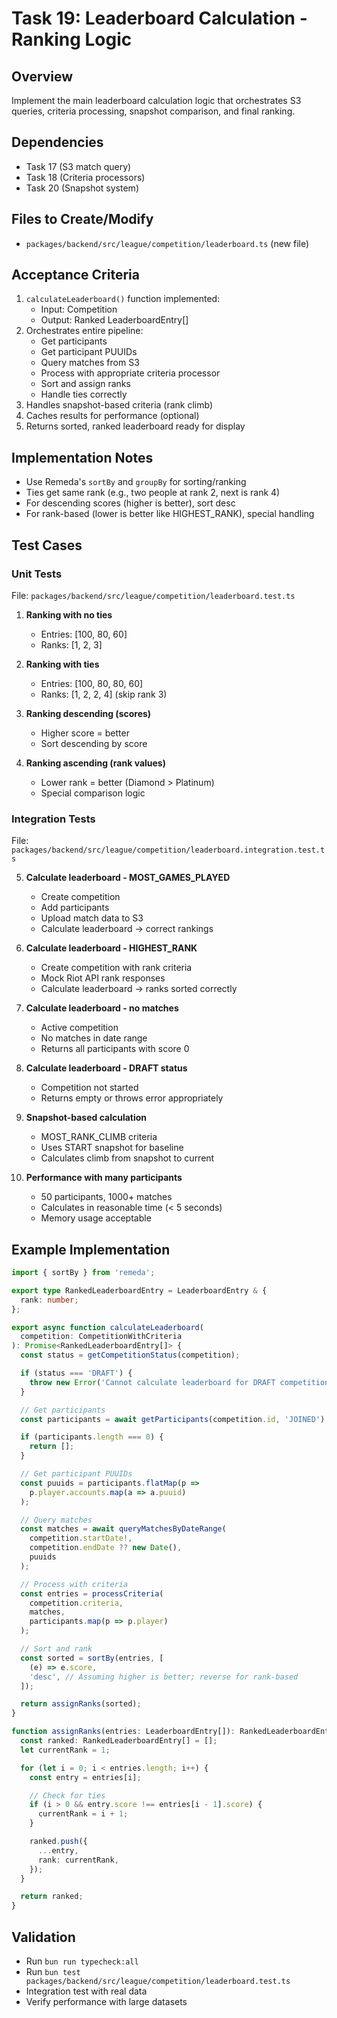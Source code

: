 # Task 19: Leaderboard Calculation - Ranking Logic

## Overview
Implement the main leaderboard calculation logic that orchestrates S3 queries, criteria processing, snapshot comparison, and final ranking.

## Dependencies
- Task 17 (S3 match query)
- Task 18 (Criteria processors)
- Task 20 (Snapshot system)

## Files to Create/Modify
- `packages/backend/src/league/competition/leaderboard.ts` (new file)

## Acceptance Criteria
1. `calculateLeaderboard()` function implemented:
   - Input: Competition
   - Output: Ranked LeaderboardEntry[]
2. Orchestrates entire pipeline:
   - Get participants
   - Get participant PUUIDs
   - Query matches from S3
   - Process with appropriate criteria processor
   - Sort and assign ranks
   - Handle ties correctly
3. Handles snapshot-based criteria (rank climb)
4. Caches results for performance (optional)
5. Returns sorted, ranked leaderboard ready for display

## Implementation Notes
- Use Remeda's `sortBy` and `groupBy` for sorting/ranking
- Ties get same rank (e.g., two people at rank 2, next is rank 4)
- For descending scores (higher is better), sort desc
- For rank-based (lower is better like HIGHEST_RANK), special handling

## Test Cases

### Unit Tests
File: `packages/backend/src/league/competition/leaderboard.test.ts`

1. **Ranking with no ties**
   - Entries: [100, 80, 60]
   - Ranks: [1, 2, 3]

2. **Ranking with ties**
   - Entries: [100, 80, 80, 60]
   - Ranks: [1, 2, 2, 4] (skip rank 3)

3. **Ranking descending (scores)**
   - Higher score = better
   - Sort descending by score

4. **Ranking ascending (rank values)**
   - Lower rank = better (Diamond > Platinum)
   - Special comparison logic

### Integration Tests
File: `packages/backend/src/league/competition/leaderboard.integration.test.ts`

5. **Calculate leaderboard - MOST_GAMES_PLAYED**
   - Create competition
   - Add participants
   - Upload match data to S3
   - Calculate leaderboard → correct rankings

6. **Calculate leaderboard - HIGHEST_RANK**
   - Create competition with rank criteria
   - Mock Riot API rank responses
   - Calculate leaderboard → ranks sorted correctly

7. **Calculate leaderboard - no matches**
   - Active competition
   - No matches in date range
   - Returns all participants with score 0

8. **Calculate leaderboard - DRAFT status**
   - Competition not started
   - Returns empty or throws error appropriately

9. **Snapshot-based calculation**
   - MOST_RANK_CLIMB criteria
   - Uses START snapshot for baseline
   - Calculates climb from snapshot to current

10. **Performance with many participants**
    - 50 participants, 1000+ matches
    - Calculates in reasonable time (< 5 seconds)
    - Memory usage acceptable

## Example Implementation
```typescript
import { sortBy } from 'remeda';

export type RankedLeaderboardEntry = LeaderboardEntry & {
  rank: number;
};

export async function calculateLeaderboard(
  competition: CompetitionWithCriteria
): Promise<RankedLeaderboardEntry[]> {
  const status = getCompetitionStatus(competition);

  if (status === 'DRAFT') {
    throw new Error('Cannot calculate leaderboard for DRAFT competition');
  }

  // Get participants
  const participants = await getParticipants(competition.id, 'JOINED');

  if (participants.length === 0) {
    return [];
  }

  // Get participant PUUIDs
  const puuids = participants.flatMap(p =>
    p.player.accounts.map(a => a.puuid)
  );

  // Query matches
  const matches = await queryMatchesByDateRange(
    competition.startDate!,
    competition.endDate ?? new Date(),
    puuids
  );

  // Process with criteria
  const entries = processCriteria(
    competition.criteria,
    matches,
    participants.map(p => p.player)
  );

  // Sort and rank
  const sorted = sortBy(entries, [
    (e) => e.score,
    'desc', // Assuming higher is better; reverse for rank-based
  ]);

  return assignRanks(sorted);
}

function assignRanks(entries: LeaderboardEntry[]): RankedLeaderboardEntry[] {
  const ranked: RankedLeaderboardEntry[] = [];
  let currentRank = 1;

  for (let i = 0; i < entries.length; i++) {
    const entry = entries[i];

    // Check for ties
    if (i > 0 && entry.score !== entries[i - 1].score) {
      currentRank = i + 1;
    }

    ranked.push({
      ...entry,
      rank: currentRank,
    });
  }

  return ranked;
}
```

## Validation
- Run `bun run typecheck:all`
- Run `bun test packages/backend/src/league/competition/leaderboard.test.ts`
- Integration test with real data
- Verify performance with large datasets
